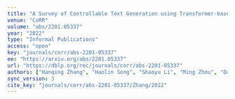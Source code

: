 ```yaml
---
title: "A Survey of Controllable Text Generation using Transformer-based Pre-trained Language Models."
venue: "CoRR"
volume: "abs/2201.05337"
year: "2022"
type: "Informal Publications"
access: "open"
key: "journals/corr/abs-2201-05337"
ee: "https://arxiv.org/abs/2201.05337"
url: "https://dblp.org/rec/journals/corr/abs-2201-05337"
authors: ["Hanqing Zhang", "Haolin Song", "Shaoyu Li", "Ming Zhou", "Dawei Song"]
sync_version: 3
cite_key: "journals/corr/abs-2201-05337/Zhang/2022"
---
```

